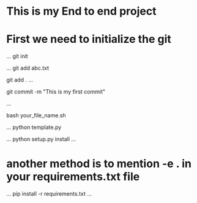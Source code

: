 # This is my End to end project

# First we need to initialize the git

...
git init

...
git add abc.txt

git add .
...

git commit -m "This is my first commit"

...

bash your_file_name.sh

...
python template.py

...
python setup.py install
...

# another method is to mention -e . in your requirements.txt file

...
pip install -r requirements.txt
...